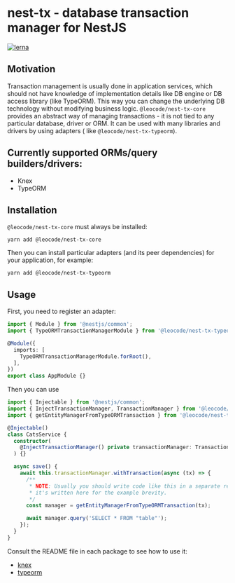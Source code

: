 # nest-tx - database transaction manager for NestJS

[![lerna](https://img.shields.io/badge/maintained%20with-lerna-cc00ff.svg)](https://lerna.js.org/)

## Motivation

Transaction management is usually done in application services, which should not have knowledge of implementation
details
like DB engine or DB access library (like TypeORM). This way you can change the underlying DB technology without
modifying
business logic. `@leocode/nest-tx-core` provides an abstract way of managing transactions - it is not tied to any
particular database, driver or ORM. It can be used with many libraries and drivers by using adapters (
like `@leocode/nest-tx-typeorm`).

## Currently supported ORMs/query builders/drivers:

- Knex
- TypeORM

## Installation

`@leocode/nest-tx-core` must always be installed:

```
yarn add @leocode/nest-tx-core
```

Then you can install particular adapters (and its peer dependencies) for your application, for example:

```
yarn add @leocode/nest-tx-typeorm
```

## Usage

First, you need to register an adapter:

```typescript
import { Module } from '@nestjs/common';
import { TypeORMTransactionManagerModule } from '@leocode/nest-tx-typeorm';

@Module({
  imports: [
    TypeORMTransactionManagerModule.forRoot(),
  ],
})
export class AppModule {}
```

Then you can use

```typescript
import { Injectable } from '@nestjs/common';
import { InjectTransactionManager, TransactionManager } from '@leocode/nest-tx-core';
import { getEntityManagerFromTypeORMTransaction } from '@leocode/nest-tx-typeorm';

@Injectable()
class CatsService {
  constructor(
    @InjectTransactionManager() private transactionManager: TransactionManager,
  ) {}

  async save() {
    await this.transactionManager.withTransaction(async (tx) => {
      /**
       * NOTE: Usually you should write code like this in a separate repository class -
       * it's written here for the example brevity.
       */
      const manager = getEntityManagerFromTypeORMTransaction(tx);

      await manager.query('SELECT * FROM "table"');
    });
  }
}
```

Consult the README file in each package to see how to use it:

- [knex](./packages/knex/README.md)
- [typeorm](./packages/typeorm/README.md)
